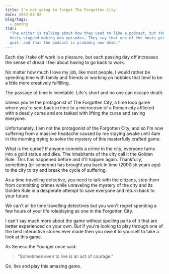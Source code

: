 ```yaml
---
title: I'm not going to forget The Forgotten City
date: 2022-01-02
blog/tags:
  - gaming
tldr:
  "The writer is talking about how they used to like a podcast, but then the
  hosts stopped making new episodes. They say that one of the hosts probably
  quit, and that the podcast is probably now dead."
---
```


Each day I take off work is a pleasure, but each passing day off increases the
sense of dread I feel about having to go back to work.

No matter how much I love my job, like most people, I would rather be spending
time with family and friends or working on hobbies that tend to be a little more
creatively fulfilling.

The passage of time is inevitable. Life's short and no one can escape death.

Unless you're the protagonist of The Forgotten City, a time loop game where
you're sent back in time to a microcosm of a Roman city afflicted with a deadly
curse and are tasked with lifting the curse and saving everyone.

Unfortunately, I am not the protagonist of the Forgotten City, and so I'm now
suffering from a massive headache caused by me staying awake until 4am in the
morning trying to solve the mystery of this masterfully crafted game.

What is the curse? If anyone commits a crime in the city, everyone turns into a
gold statue and dies. The inhabitants of the city call it the Golden Rule. This
has happened before and it'll happen again. Thankfully, something (or someone)
has brought you back in time (2000ish years ago) to the city to try and break
the cycle of suffering.

As a time travelling detective, you need to talk with the citizens, stop them
from committing crimes while unraveling the mystery of the city and its Golden
Rule in a desperate attempt to save everyone and return back to your future.

We can't all be time travelling detectives but you won't regret spending a few
hours of your life roleplaying as one in the Forgotten City.

I can't say much more about the game without spoiling parts of it that are
better experienced on your own. But if you're looking to play through one of the
best interactive stories ever made then you owe it to yourself to take a look at
this game.

As Seneca the Younger once said:

> "Sometimes even to live is an act of courage."

Go, live and play this amazing game.

